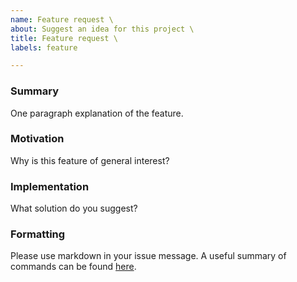 ```yaml
---
name: Feature request \
about: Suggest an idea for this project \
title: Feature request \
labels: feature

---
```


### Summary

One paragraph explanation of the feature.

### Motivation

Why is this feature of general interest?

### Implementation

What solution do you suggest?

### Formatting

Please use markdown in your issue message. A useful summary of commands can be found [here](https://guides.github.com/pdfs/markdown-cheatsheet-online.pdf).